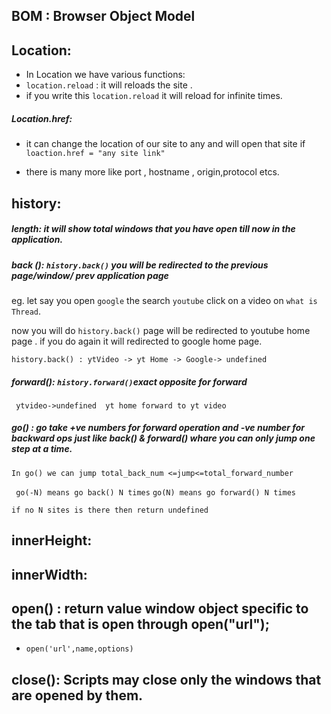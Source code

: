 ## BOM : Browser Object Model

## Location:

- In Location we have various functions:
- `location.reload` : it will reloads the site .
- if you write this `location.reload`
  it will reload for infinite times.

##### Location.href:

- it can change the location of our site to any and will open that site if
  `loaction.href = "any site link"`

- there is many more like port , hostname , origin,protocol etcs.

## history:

##### length: it will show total windows that you have open till now in the application.

##### back (): `history.back()` you will be redirected to the previous page/window/ prev application page

eg. let say you open `google` the search `youtube` click on a video on `what is Thread`.

now you will do `history.back()` page will be redirected to youtube home page . if you do again it will redirected to google home page.

`history.back() : ytVideo -> yt Home -> Google-> undefined `

##### forward(): `history.forward()`exact opposite for forward

` ytvideo->undefined  yt home forward to yt video`

##### go() : go take +ve numbers for forward operation and -ve number for backward ops just like back() & forward() whare you can only jump one step at a time.

`In go() we can jump total_back_num <=jump<=total_forward_number `

` go(-N) means go back() N times`
`go(N) means go forward() N times`

`if no N sites is there then return undefined`

## innerHeight:

## innerWidth:

## open() : return value window object specific to the tab that is open through open("url");

- `open('url',name,options)`

## close(): Scripts may close only the windows that are opened by them.
